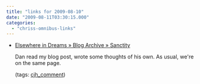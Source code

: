 ```yaml
---
title: "links for 2009-08-10"
date: "2009-08-11T03:30:15.000"
categories: 
  - "chriss-omnibus-links"
---
```


- [Elsewhere in Dreams » Blog Archive » Sanctity](http://www.rmfo-blogs.com/daniel/2009/08/09/sanctity/comment-page-1/#comment-22339)
    
    Dan read my blog post, wrote some thoughts of his own. As usual, we're on the same page.
    
    (tags: [cjh\_comment](http://delicious.com/hubbsc/cjh_comment))
